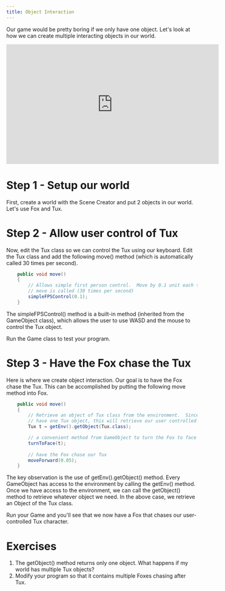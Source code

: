 ```yaml
---
title: Object Interaction
---
```

Our game would be pretty boring if we only have one object.  Let's look at how we can create multiple interacting objects in our world.

<iframe width="560" height="315" src="https://www.youtube.com/embed/WDoV2y4xiSw?rel=0" frameborder="0" allowfullscreen></iframe>

# Step 1 - Setup our world

First, create a world with the Scene Creator and put 2 objects in our world.  Let's use Fox and Tux.

 
# Step 2 - Allow user control of Tux

Now, edit the Tux class so we can control the Tux using our keyboard.  Edit the Tux class and add the following move() method (which is automatically called 30 times per second).

```java
    public void move() 
    {
        // Allows simple first person control.  Move by 0.1 unit each time
        // move is called (30 times per second)
        simpleFPSControl(0.1);
    }
```

 The simpleFPSControl() method is a built-in method (inherited from the GameObject class), which allows the user to use WASD and the mouse to control the Tux object.

 

Run the Game class to test your program.

 
# Step 3 - Have the Fox chase the Tux

Here is where we create object interaction.  Our goal is to have the Fox chase the Tux.  This can be accomplished by putting the following move method into Fox.

```java
    public void move()
    {
        // Retrieve an object of Tux class from the environment.  Since we only
        // have one Tux object, this will retrieve our user controlled Tux
        Tux t = getEnv().getObject(Tux.class);

        // a convenient method from GameObject to turn the Fox to face the Tux
        turnToFace(t);
        
        // have the Fox chase our Tux
        moveForward(0.05);
    }
```

 The key observation is the use of getEnv().getObject() method.  Every GameObject has access to the environment by calling the getEnv() method.  Once we have access to the environment, we can call the getObject() method to retrieve whatever object we need.  In the above case, we retrieve an Object of the Tux class. 

 

Run your Game and you'll see that we now have a Fox that chases our user-controlled Tux character.

 
# Exercises

1. The getObject() method returns only one object.  What happens if my world has multiple Tux objects?
1. Modify your program so that it contains multiple Foxes chasing after Tux.

